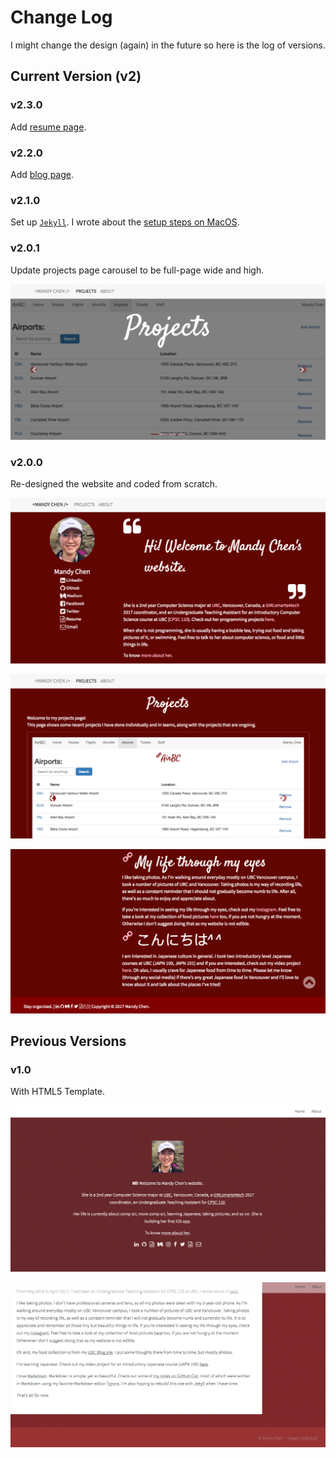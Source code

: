 # Change Log

I might change the design (again) in the future so here is the log of versions.

## Current Version (v2)

### v2.3.0

Add [resume page](http://www.mandychen.me/resume/).

### v2.2.0

Add [blog page](http://www.mandychen.me/blog/).

### v2.1.0

Set up [`Jekyll`](http://jekyllrb.com/). I wrote about the [setup steps on MacOS]().

### v2.0.1

Update projects page carousel to be full-page wide and high.

![site-v2.1projects](./images/site-v2.1projects.png)

### v2.0.0

Re-designed the website and coded from scratch.

![site-v2.0home](./images/site-v2.0home.png)

![site-v2.0projects](./images/site-v2.0projects.png)

![site-v2.0about](./images/site-v2.0about.png)

## Previous Versions

### v1.0

With HTML5 Template.

![site v1a](./images/site-v1a.png)

![site v1b](./images/site-v1b.png)